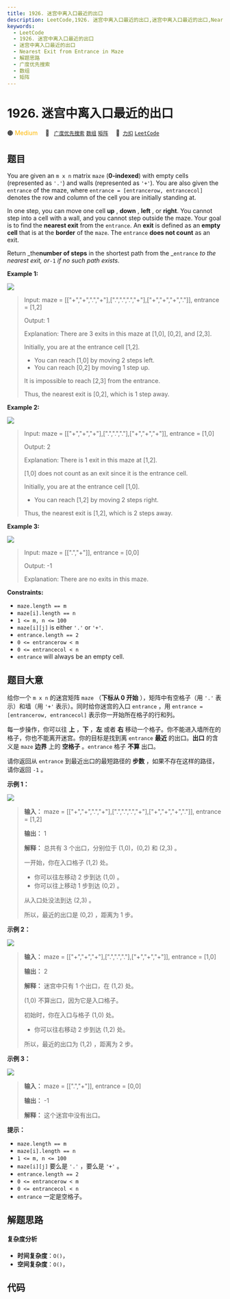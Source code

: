 ```yaml
---
title: 1926. 迷宫中离入口最近的出口
description: LeetCode,1926. 迷宫中离入口最近的出口,迷宫中离入口最近的出口,Nearest Exit from Entrance in Maze,解题思路,广度优先搜索,数组,矩阵
keywords:
  - LeetCode
  - 1926. 迷宫中离入口最近的出口
  - 迷宫中离入口最近的出口
  - Nearest Exit from Entrance in Maze
  - 解题思路
  - 广度优先搜索
  - 数组
  - 矩阵
---
```


# 1926. 迷宫中离入口最近的出口

🟠 <font color=#ffb800>Medium</font>&emsp; 🔖&ensp; [`广度优先搜索`](/tag/breadth-first-search.md) [`数组`](/tag/array.md) [`矩阵`](/tag/matrix.md)&emsp; 🔗&ensp;[`力扣`](https://leetcode.cn/problems/nearest-exit-from-entrance-in-maze) [`LeetCode`](https://leetcode.com/problems/nearest-exit-from-entrance-in-maze)

## 题目

You are given an `m x n` matrix `maze` (**0-indexed**) with empty cells
(represented as `'.'`) and walls (represented as `'+'`). You are also given
the `entrance` of the maze, where `entrance = [entrancerow, entrancecol]`
denotes the row and column of the cell you are initially standing at.

In one step, you can move one cell **up** , **down** , **left** , or
**right**. You cannot step into a cell with a wall, and you cannot step
outside the maze. Your goal is to find the **nearest exit** from the
`entrance`. An **exit** is defined as an **empty cell** that is at the
**border** of the `maze`. The `entrance` **does not count** as an exit.

Return _the**number of steps** in the shortest path from the _`entrance` _to
the nearest exit, or_`-1` _if no such path exists_.



**Example 1:**

![](https://assets.leetcode.com/uploads/2021/06/04/nearest1-grid.jpg)

> Input: maze = [["+","+",".","+"],[".",".",".","+"],["+","+","+","."]], entrance = [1,2]
> 
> Output: 1
> 
> Explanation: There are 3 exits in this maze at [1,0], [0,2], and [2,3].
> 
> Initially, you are at the entrance cell [1,2].
> - You can reach [1,0] by moving 2 steps left.
> - You can reach [0,2] by moving 1 step up.
> 
> It is impossible to reach [2,3] from the entrance.
> 
> Thus, the nearest exit is [0,2], which is 1 step away.

**Example 2:**

![](https://assets.leetcode.com/uploads/2021/06/04/nearesr2-grid.jpg)

> Input: maze = [["+","+","+"],[".",".","."],["+","+","+"]], entrance = [1,0]
> 
> Output: 2
> 
> Explanation: There is 1 exit in this maze at [1,2].
> 
> [1,0] does not count as an exit since it is the entrance cell.
> 
> Initially, you are at the entrance cell [1,0].
> - You can reach [1,2] by moving 2 steps right.
> 
> Thus, the nearest exit is [1,2], which is 2 steps away.

**Example 3:**

![](https://assets.leetcode.com/uploads/2021/06/04/nearest3-grid.jpg)

> Input: maze = [[".","+"]], entrance = [0,0]
> 
> Output: -1
> 
> Explanation: There are no exits in this maze.

**Constraints:**

  * `maze.length == m`
  * `maze[i].length == n`
  * `1 <= m, n <= 100`
  * `maze[i][j]` is either `'.'` or `'+'`.
  * `entrance.length == 2`
  * `0 <= entrancerow < m`
  * `0 <= entrancecol < n`
  * `entrance` will always be an empty cell.


## 题目大意

给你一个 `m x n` 的迷宫矩阵 `maze` （**下标从 0 开始** ），矩阵中有空格子（用 `'.'` 表示）和墙（用 `'+'`
表示）。同时给你迷宫的入口 `entrance` ，用 `entrance = [entrancerow, entrancecol]`
表示你一开始所在格子的行和列。

每一步操作，你可以往 **上** ，**下** ，**左** 或者 **右** 移动一个格子。你不能进入墙所在的格子，你也不能离开迷宫。你的目标是找到离
`entrance` **最近** 的出口。**出口** 的含义是 `maze` **边界** 上的 **空格子** 。`entrance` 格子
**不算** 出口。

请你返回从 `entrance` 到最近出口的最短路径的 **步数** ，如果不存在这样的路径，请你返回 `-1` 。

**示例 1：**

![](https://assets.leetcode.com/uploads/2021/06/04/nearest1-grid.jpg)

> 
> 
> 
> 
> 
> **输入：** maze = [["+","+",".","+"],[".",".",".","+"],["+","+","+","."]], entrance = [1,2]
> 
> **输出：** 1
> 
> **解释：** 总共有 3 个出口，分别位于 (1,0)，(0,2) 和 (2,3) 。
> 
> 一开始，你在入口格子 (1,2) 处。
> - 你可以往左移动 2 步到达 (1,0) 。
> - 你可以往上移动 1 步到达 (0,2) 。
> 
> 从入口处没法到达 (2,3) 。
> 
> 所以，最近的出口是 (0,2) ，距离为 1 步。
> 
> 

**示例 2：**

![](https://assets.leetcode.com/uploads/2021/06/04/nearesr2-grid.jpg)

> 
> 
> 
> 
> 
> **输入：** maze = [["+","+","+"],[".",".","."],["+","+","+"]], entrance = [1,0]
> 
> **输出：** 2
> 
> **解释：** 迷宫中只有 1 个出口，在 (1,2) 处。
> 
> (1,0) 不算出口，因为它是入口格子。
> 
> 初始时，你在入口与格子 (1,0) 处。
> - 你可以往右移动 2 步到达 (1,2) 处。
> 
> 所以，最近的出口为 (1,2) ，距离为 2 步。
> 
> 

**示例 3：**

![](https://assets.leetcode.com/uploads/2021/06/04/nearest3-grid.jpg)

> 
> 
> 
> 
> 
> **输入：** maze = [[".","+"]], entrance = [0,0]
> 
> **输出：** -1
> 
> **解释：** 这个迷宫中没有出口。
> 
> 

**提示：**

  * `maze.length == m`
  * `maze[i].length == n`
  * `1 <= m, n <= 100`
  * `maze[i][j]` 要么是 `'.'` ，要么是 `'+'` 。
  * `entrance.length == 2`
  * `0 <= entrancerow < m`
  * `0 <= entrancecol < n`
  * `entrance` 一定是空格子。


## 解题思路

#### 复杂度分析

- **时间复杂度**：`O()`，
- **空间复杂度**：`O()`，

## 代码

```javascript

```